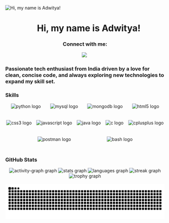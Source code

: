 ![Hi, my name is Adwitya!](https://user-images.githubusercontent.com/10498744/210012254-234538ff-d198-48aa-8964-37e6fd45d227.gif)

<div id="toc">
  <ul align="center" style="list-style: none">
    <summary>
      <h1>
        Hi, my name is Adwitya!
      </h1>
    </summary>
  </ul>
</div>

**<h3 align="center">Connect with me:</h3>** 
<p align="center"><a href="https://www.linkedin.com/in/adwityac" target="_blank"><img src="https://img.shields.io/badge/LinkedIn-0077B5?logo=linkedin&logoColor=white" height="28" style="margin-right: 4px"></a></p>

 **<h3 align="left">Passionate tech enthusiast from India driven by a love for clean, concise code, and always exploring new technologies to expand my skill set.</h3>**

 **<h3 align="left">Skills</h3>**
<div style="display: flex; flex-wrap: wrap; gap: 12px; justify-content: space-evenly;">
  <img src="https://cdn.jsdelivr.net/gh/devicons/devicon/icons/python/python-original.svg" height="40" alt="python logo" />
  <img src="https://skillicons.dev/icons?i=mysql" height="40" alt="mysql logo" />
  <img src="https://skillicons.dev/icons?i=mongodb" height="40" alt="mongodb logo" />
  <img src="https://skillicons.dev/icons?i=html" height="40" alt="html5 logo" />
  <img src="https://skillicons.dev/icons?i=css" height="40" alt="css3 logo" />
  <img src="https://skillicons.dev/icons?i=js" height="40" alt="javascript logo" />
  <img src="https://skillicons.dev/icons?i=java" height="40" alt="java logo" />
  <img src="https://skillicons.dev/icons?i=c" height="40" alt="c logo" />
  <img src="https://skillicons.dev/icons?i=cpp" height="40" alt="cplusplus logo" />
  <img src="https://cdn.simpleicons.org/postman/FF6C37" height="40" alt="postman logo" />
  <img src="https://cdn.simpleicons.org/gnubash/4EAA25" height="40" alt="bash logo" />
</div>


 **<h3 align="left">GitHub Stats</h3>**
<div align="center">
  <img src="https://github-readme-activity-graph.vercel.app/graph?username=adwityac&theme=github-dark" height="150" alt="activity-graph graph"  />
  <img src="https://github-readme-stats.vercel.app/api?username=adwityac&hide_title=false&hide_rank=false&show_icons=true&include_all_commits=true&count_private=true&disable_animations=false&theme=dracula&locale=en&hide_border=false" height="150" alt="stats graph"  />
  <img src="https://github-readme-stats.vercel.app/api/top-langs?username=adwityac&locale=en&hide_title=false&layout=compact&card_width=320&langs_count=5&theme=dracula&hide_border=false" height="150" alt="languages graph"  />
  <img src="https://streak-stats.demolab.com?user=adwityac&locale=en&mode=daily&theme=dracula&hide_border=false&border_radius=5" height="150" alt="streak graph"  />

   <img src="https://github-profile-trophy.vercel.app?username=adwityac&theme=discord&column=-1&row=1&margin-w=8&margin-h=8&no-bg=false&no-frame=false&order=4" height="150" alt="trophy graph"  />
</div>

<br clear="both">

<img src="https://raw.githubusercontent.com/adwityac/adwityac/output/snake.svg" alt="Snake animation" />







